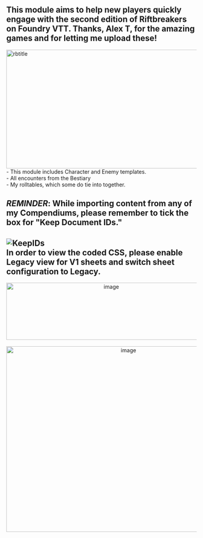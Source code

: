 This module aims to help new players quickly engage with the second edition of Riftbreakers on Foundry VTT. Thanks, Alex T, for the amazing games and for letting me upload these!
-----
<img width="2845" height="314" alt="rbtitle" src="https://github.com/user-attachments/assets/2f938805-8b5a-4504-85fe-d7537f347973" />
- This module includes Character and Enemy templates.<br/>
- All encounters from the Bestiary<br/>
- My rolltables, which some do tie into together.

**_*REMINDER*_**: While importing content from any of my Compendiums, please remember to tick the box for "Keep Document IDs."
-----
![KeepIDs](https://github.com/user-attachments/assets/626c2347-0944-41e4-8d16-fea96d4d803f)<br/>
**In order to view the coded CSS, please enable Legacy view for V1 sheets and switch sheet configuration to Legacy.**<br/>
-----
<center><img width="540" height="151" alt="image" src="https://github.com/user-attachments/assets/154ba80a-d1a3-43aa-9dd3-81a2d9e18b49" /></center><br/>
<center><img width="631" height="491" alt="image" src="https://github.com/user-attachments/assets/bd6339a2-a353-441b-92ea-56fd9cea2740" /></center>
